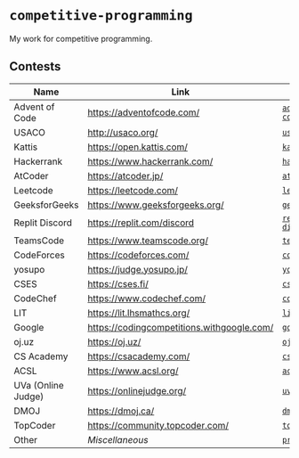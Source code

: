 # `competitive-programming`

My work for competitive programming.

## Contests

| Name               | Link                                         | Directory                            |
| ------------------ | -------------------------------------------- | ------------------------------------ |
| Advent of Code     | <https://adventofcode.com/>                  | [`advent-of-code`](./advent-of-code) |
| USACO              | <http://usaco.org/>                          | [`usaco`](./usaco)                   |
| Kattis             | <https://open.kattis.com/>                   | [`kattis`](./kattis)                 |
| Hackerrank         | <https://www.hackerrank.com/>                | [`hackerrank`](./hackerrank)         |
| AtCoder            | <https://atcoder.jp/>                        | [`atcoder`](./atcoder)               |
| Leetcode           | <https://leetcode.com/>                      | [`leetcode`](./leetcode)             |
| GeeksforGeeks      | <https://www.geeksforgeeks.org/>             | [`geeksforgeeks`](./geeksforgeeks)   |
| Replit Discord     | <https://replit.com/discord>                 | [`replit-discord`](./replit-discord) |
| TeamsCode          | <https://www.teamscode.org/>                 | [`teamscode`](./teamscode)           |
| CodeForces         | <https://codeforces.com/>                    | [`codeforces`](./codeforces)         |
| yosupo             | <https://judge.yosupo.jp/>                   | [`yosupo`](./yosupo)                 |
| CSES               | <https://cses.fi/>                           | [`cses`](./cses)                     |
| CodeChef           | <https://www.codechef.com/>                  | [`codechef`](./codechef)             |
| LIT                | <https://lit.lhsmathcs.org/>                 | [`lit`](./lit)                       |
| Google             | <https://codingcompetitions.withgoogle.com/> | [`google`](./google)                 |
| oj.uz              | <https://oj.uz/>                             | [`ojuz`](./ojuz)                     |
| CS Academy         | <https://csacademy.com/>                     | [`csacademy`](./csacademy)           |
| ACSL               | <https://www.acsl.org/>                      | [`acsl`](./acsl)                     |
| UVa (Online Judge) | <https://onlinejudge.org/>                   | [`uva`](./uva)                       |
| DMOJ               | <https://dmoj.ca/>                           | [`dmoj`](./dmoj)                     |
| TopCoder           | <https://community.topcoder.com/>            | [`topcoder`](./topcoder)             |
| Other              | _Miscellaneous_                              | [`practice`](./practice)             |
